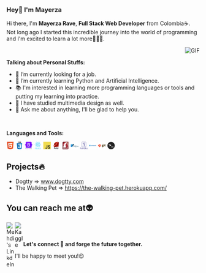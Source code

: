 ### Hey👋 I'm Mayerza

Hi there, I'm **Mayerza Rave**, **Full Stack Web Developer** from Colombia☕. Not long ago I started this incredible journey into the world of programming and I'm excited to learn a lot more👩🏻‍💻.

  <img align="right" alt="GIF" src="https://i.pinimg.com/originals/e4/26/70/e426702edf874b181aced1e2fa5c6cde.gif" />

<br/>

**Talking about Personal Stuffs:**

- 🔭 I’m currently looking for a job.
- 🌱 I’m currently learning Python and Artificial Intelligence.
- 📚 I'm interested in learning more programming languages or tools and putting my learning into practice.
- 💼 I have studied multimedia design as well.
- 💬 Ask me about anything, I'll be glad to help you.

<br/>

**Languages and Tools:**  

<code><img height="20" src="https://github.com/devicons/devicon/blob/master/icons/html5/html5-original.svg"></code>
<code><img height="20" src="https://github.com/devicons/devicon/blob/master/icons/css3/css3-original-wordmark.svg"></code>
<code><img height="20" src="https://github.com/devicons/devicon/blob/master/icons/bootstrap/bootstrap-original-wordmark.svg"></code>
<code><img height="20" src="https://github.com/devicons/devicon/blob/master/icons/react/react-original-wordmark.svg"></code>
<code><img height="20" src="https://github.com/devicons/devicon/blob/master/icons/javascript/javascript-original.svg"></code>
<code><img height="20" src="https://github.com/devicons/devicon/blob/master/icons/ruby/ruby-original-wordmark.svg"></code>
<code><img height="20" src="https://github.com/devicons/devicon/blob/master/icons/rails/rails-original-wordmark.svg"></code>
<code><img height="20" src="https://github.com/devicons/devicon/blob/master/icons/sqlite/sqlite-original-wordmark.svg"></code>
<code><img height="20" src="https://github.com/devicons/devicon/blob/master/icons/heroku/heroku-original-wordmark.svg"></code>
<code><img height="20" src="https://github.com/devicons/devicon/blob/master/icons/webpack/webpack-original-wordmark.svg"></code>
<code><img height="20" src="https://raw.githubusercontent.com/github/explore/80688e429a7d4ef2fca1e82350fe8e3517d3494d/topics/git/git.png"></code>
<code><img height="20" src="https://raw.githubusercontent.com/github/explore/80688e429a7d4ef2fca1e82350fe8e3517d3494d/topics/terminal/terminal.png"></code>
<br/>

## Projects🔥
- Dogtty => www.dogtty.com
- The Walking Pet => https://the-walking-pet.herokuapp.com/

## You can reach me at👽

<a href="https://www.linkedin.com/in/mayerzarave/">
  <img align="left" alt="Mehdi's LinkdeIn" width="22px" src="https://cdn.jsdelivr.net/npm/simple-icons@v3/icons/linkedin.svg" />
</a>
<a href="mayerzarave@gmail.com">
  <img align="left" alt="Kaggle" width="22px" src="https://cdn.jsdelivr.net/npm/simple-icons@3.1.0/icons/gmail.svg" />
</a>
<br/>
<br/>

**Let's connect 🧩 and forge the future together.**

I'll be happy to meet you!😉

